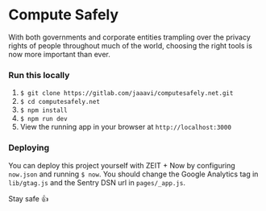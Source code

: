 # Compute Safely
With both governments and corporate entities trampling over the privacy rights of people throughout much of the world, choosing the right tools is now more important than ever.

### Run this locally
1. `$ git clone https://gitlab.com/jaaavi/computesafely.net.git`
2. `$ cd computesafely.net`
3. `$ npm install`
4. `$ npm run dev`
5. View the running app in your browser at `http://localhost:3000`

### Deploying
You can deploy this project yourself with ZEIT + Now by configuring `now.json` and running `$ now`. You should change the Google Analytics tag in `lib/gtag.js` and the Sentry DSN url in `pages/_app.js`.

Stay safe 👍
